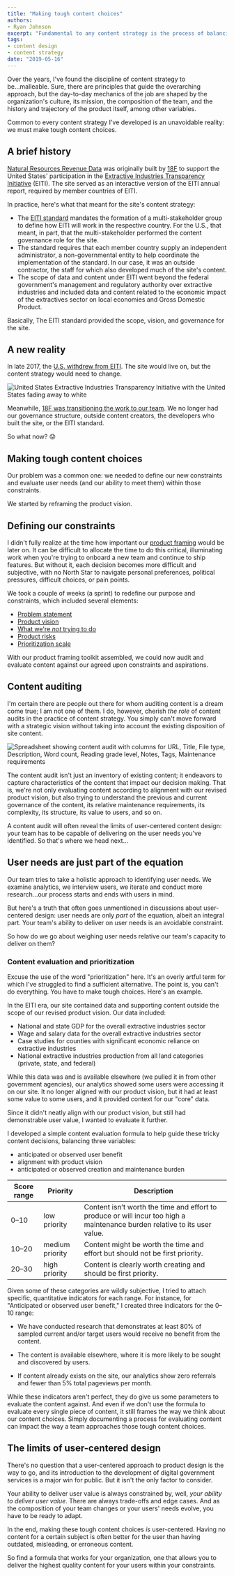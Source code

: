 ```yaml
---
title: "Making tough content choices"
authors:
- Ryan Johnson
excerpt: "Fundamental to any content strategy is the process of balancing user needs, business objectives, and workflow requirements. Evaluating those variables leads to the real challenge to come: making difficult content choices."
tags:
- content design
- content strategy
date: "2019-05-16"
---
```


Over the years, I've found the discipline of content strategy to be...malleable. Sure, there are principles that guide the overarching approach, but the day-to-day mechanics of the job are shaped by the organization's culture, its mission, the composition of the team, and the history and trajectory of the product itself, among other variables.

Common to every content strategy I've developed is an unavoidable reality: we must make tough content choices.

## A brief history

[Natural Resources Revenue Data](https://revenuedata.doi.gov/) was originally built by [18F](https://18f.gsa.gov/) to support the United States' participation in the [Extractive Industries Transparency Initiative](https://eiti.org/) (EITI). The site served as an interactive version of the EITI annual report, required by member countries of EITI.

In practice, here's what that meant for the site's content strategy:

- The [EITI standard](https://eiti.org/about/how-we-work#implementing-the-standard-nationally) mandates the formation of a multi-stakeholder group to define how EITI will work in the respective country. For the U.S., that meant, in part, that the multi-stakeholder performed the content governance role for the site.
- The standard requires that each member country supply an independent administrator, a non-governmental entity to help coordinate the implementation of the standard. In our case, it was an outside contractor, the staff for which also developed much of the site's content.
- The scope of data and content under EITI went beyond the federal government's management and regulatory authority over extractive industries and included data and content related to the economic impact of the extractives sector on local economies and Gross Domestic Product.

Basically, The EITI standard provided the scope, vision, and governance for the site.

## A new reality

In late 2017, the [U.S. withdrew from EITI](https://revenuedata.doi.gov/about/#history). The site would live on, but the content strategy would need to change. 

![United States Extractive Industries Transparency Initiative with the United States fading away to white](./useiti-fade.gif)

Meanwhile, [18F was transitioning the work to our team](https://18f.gsa.gov/2018/05/01/lessons-from-an-18f-product-transition/). We no longer had our governance structure, outside content creators, the developers who built the site, or the EITI standard.

So what now? 😟

## Making tough content choices

Our problem was a common one: we needed to define our new constraints and evaluate user needs (and our ability to meet them) within those constraints.

We started by reframing the product vision.

## Defining our constraints

I didn't fully realize at the time how important our [product framing](https://github.com/ONRR/doi-extractives-data/wiki/Product-framing) would be later on. It can be difficult to allocate the time to do this critical, illuminating work when you're trying to onboard a new team and continue to ship features. But without it, each decision becomes more difficult and subjective, with no North Star to navigate personal preferences, political pressures, difficult choices, or pain points.

We took a couple of weeks (a sprint) to redefine our purpose and constraints, which included several elements:

- [Problem statement](https://github.com/ONRR/doi-extractives-data/wiki/Product-framing#problem-statement)
- [Product vision](https://github.com/ONRR/doi-extractives-data/wiki/Product-framing#our-vision)
- [What we're _not_ trying to do](https://github.com/ONRR/doi-extractives-data/wiki/Product-framing#what-we-are-not-trying-to-do)
- [Product risks](https://github.com/ONRR/doi-extractives-data/wiki/Product-framing#risks)
- [Prioritization scale](https://github.com/ONRR/doi-extractives-data/wiki/Prioritization-Scale)

With our product framing toolkit assembled, we could now audit and evaluate content against our agreed upon constraints and aspirations.

## Content auditing

I'm certain there are people out there for whom auditing content is a dream come true; I am not one of them. I do, however, cherish _the role_ of content audits in the practice of content strategy. You simply can't move forward with a strategic vision without taking into account the existing disposition of site content.

![Spreadsheet showing content audit with columns for URL, Title, File type, Description, Word count, Reading grade level, Notes, Tags, Maintenance requirements](./screen-content-audit.png)

The content audit isn't just an inventory of existing content; it endeavors to capture characteristics of the content that impact our decision making. That is, we're not only evaluating content according to alignment with our revised product vision, but also trying to understand the previous and current governance of the content, its relative maintenance requirements, its complexity, its structure, its value to users, and so on. 

A content audit will often reveal the limits of user-centered content design: your team has to be capable of delivering on the user needs you've identified. So that's where we head next...

## User needs are just part of the equation

Our team tries to take a holistic approach to identifying user needs. We examine analytics, we interview users, we iterate and conduct more research...our process starts and ends with users in mind.

But here's a truth that often goes unmentioned in discussions about user-centered design: user needs are only _part_ of the equation, albeit an integral part. Your team's ability to deliver on user needs is an avoidable constraint.

So how do we go about weighing user needs relative our team's capacity to deliver on them?

### Content evaluation and prioritization

Excuse the use of the word "prioritization" here. It's an overly artful term for which I've struggled to find a sufficient alternative. The point is, you can't do everything. You have to make tough choices. Here's an example.

In the EITI era, our site contained data and supporting content outside the scope of our revised product vision. Our data included:

- National and state GDP for the overall extractive industries sector
- Wage and salary data for the overall extractive industries sector
- Case studies for counties with significant economic reliance on extractive industries
- National extractive industries production from all land categories (private, state, and federal)

While this data was and is available elsewhere (we pulled it in from other government agencies), our analytics showed some users were accessing it on our site. It no longer aligned with our product vision, but it had at least some value to some users, and it provided context for our "core" data.

Since it didn't neatly align with our product vision, but still had demonstrable user value, I wanted to evaluate it further.

I developed a simple content evaluation formula to help guide these tricky content decisions, balancing three variables:

- anticipated or observed user benefit
- alignment with product vision
- anticipated or observed creation and maintenance burden


| Score range | Priority        | Description                                                                                                                |
|-------------|-----------------|----------------------------------------------------------------------------------------------------------------------------|
| 0–10        | low priority    | Content isn’t worth the time and effort to produce or will incur too high a maintenance burden relative to its user value. |
| 10–20       | medium priority | Content might be worth the time and effort but should not be first priority.                                               |
| 20–30       | high priority   | Content is clearly worth creating and should be first priority.  

Given some of these categories are wildly subjective, I tried to attach specific, quantitative indicators for each range. For instance, for "Anticipated or observed user benefit," I created three indicators for the 0–10 range:

- We have conducted research that demonstrates at least 80% of sampled current and/or target users would receive no benefit from the content.

- The content is available elsewhere, where it is more likely to be sought and discovered by users.

- If content already exists on the site, our analytics show zero referrals and fewer than 5% total pageviews per month.

While these indicators aren't perfect, they do give us some parameters to evaluate the content against. And even if we don't use the formula to evaluate every single piece of content, it still frames the way we think about our content choices. Simply documenting a process for evaluating content can impact the way a team approaches those tough content choices.

## The limits of user-centered design

There's no question that a user-centered approach to product design is the way to go, and its introduction to the development of digital government services is a major win for public. But it isn't the only factor to consider.

Your ability to deliver user value is always constrained by, well, _your ability to deliver user value_. There are always trade-offs and edge cases. And as the composition of your team changes or your users' needs evolve, you have to be ready to adapt.

In the end, making these tough content choices _is_ user-centered. Having no content for a certain subject is often better for the user than having outdated, misleading, or erroneous content. 

So find a formula that works for your organization, one that allows you to deliver the highest quality content for your users within your constraints.